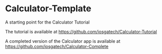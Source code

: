 # Calculator-Template
A starting point for the Calculator Tutorial

The tutorial is available at https://github.com/iosgatech/Calculator-Tutorial

A completed version of the Calculator app is available at https://github.com/iosgatech/Calculator-Complete
